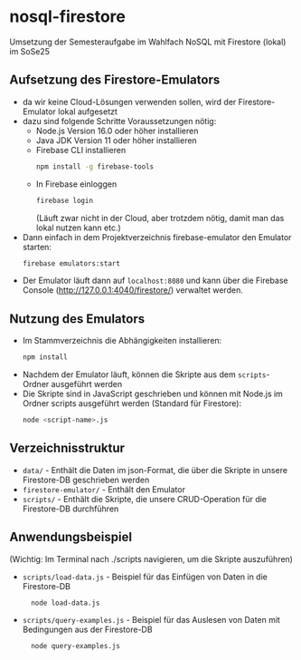 # nosql-firestore
Umsetzung der Semesteraufgabe im Wahlfach NoSQL mit Firestore (lokal) im SoSe25

## Aufsetzung des Firestore-Emulators
- da wir keine Cloud-Lösungen verwenden sollen, wird der Firestore-Emulator lokal aufgesetzt
- dazu sind folgende Schritte Voraussetzungen nötig:
  - Node.js Version 16.0 oder höher installieren
  - Java JDK Version 11 oder höher installieren
  - Firebase CLI installieren
    ```bash
    npm install -g firebase-tools
    ```
  - In Firebase einloggen
    ```bash
    firebase login
    ```
    (Läuft zwar nicht in der Cloud, aber trotzdem nötig, damit man das lokal nutzen kann etc.)
- Dann einfach in dem Projektverzeichnis firebase-emulator den Emulator starten:
  ```bash
  firebase emulators:start
  ```
- Der Emulator läuft dann auf `localhost:8080` und kann über die Firebase Console 
(http://127.0.0.1:4040/firestore/) verwaltet werden.


## Nutzung des Emulators
- Im Stammverzeichnis die Abhängigkeiten installieren:
  ```bash
  npm install
  ```
- Nachdem der Emulator läuft, können die Skripte aus dem `scripts`-Ordner ausgeführt werden
- Die Skripte sind in JavaScript geschrieben und können mit Node.js im Ordner scripts ausgeführt werden (Standard für Firestore):
  ```bash
  node <script-name>.js
  ```

## Verzeichnisstruktur
- `data/` - Enthält die Daten im json-Format, die über die Skripte in unsere Firestore-DB geschrieben werden
- `firestore-emulator/` - Enthält den Emulator
- `scripts/` - Enthält die Skripte, die unsere CRUD-Operation für die Firestore-DB durchführen


## Anwendungsbeispiel
(Wichtig: Im Terminal nach ./scripts navigieren, um die Skripte auszuführen)
- `scripts/load-data.js` - Beispiel für das Einfügen von Daten in die Firestore-DB
  ```bash
    node load-data.js 
    ```
- `scripts/query-examples.js` - Beispiel für das Auslesen von Daten mit Bedingungen aus der Firestore-DB
  ```bash
    node query-examples.js 
  ```
  